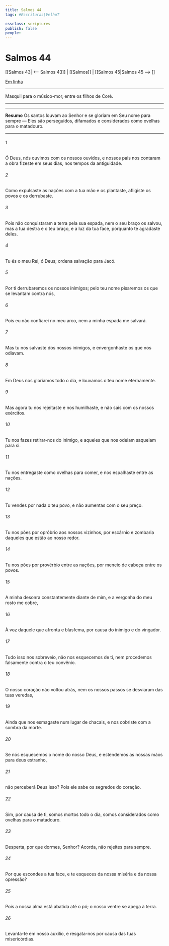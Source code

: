 ```yaml
---
title: Salmos 44
tags: #Escrituras\VelhoT

cssclass: scriptures
publish: false
people:
---
```


# Salmos 44
[[Salmos 43| <-- Salmos 43]] | [[Salmos]] | [[Salmos 45|Salmos 45 --> ]]

[Em linha](https://churchofjesuschrist.org/study/scriptures/ot/ps/44?lang=por)

---
Masquil para o músico-mor, entre os filhos de Coré.

---

---
__Resumo__
Os santos louvam ao Senhor e se gloriam em Seu nome para sempre — Eles são perseguidos, difamados e considerados como ovelhas para o matadouro.

---
###### 1 
Ó Deus, nós ouvimos com os nossos ouvidos, e nossos pais nos contaram a obra  fizeste em seus dias, nos tempos da antiguidade.

###### 2 
Como expulsaste as nações com a tua mão e os plantaste,  afligiste os povos e os derrubaste.

###### 3 
Pois não conquistaram a terra pela sua espada, nem o seu braço os salvou, mas a tua destra e o teu braço, e a luz da tua face, porquanto te agradaste deles.

###### 4 
Tu és o meu Rei, ó Deus; ordena salvação para Jacó.

###### 5 
Por ti derrubaremos os nossos inimigos; pelo teu nome pisaremos os que se levantam contra nós,

###### 6 
Pois eu não confiarei no meu arco, nem a minha espada me salvará.

###### 7 
Mas tu nos salvaste dos nossos inimigos, e envergonhaste os que nos odiavam.

###### 8 
Em Deus nos gloriamos todo o dia, e louvamos o teu nome eternamente. 

###### 9 
Mas agora tu nos rejeitaste e nos humilhaste, e não sais com os nossos exércitos.

###### 10 
Tu nos fazes retirar-nos do inimigo, e aqueles que nos odeiam  saqueiam para si.

###### 11 
Tu nos entregaste como ovelhas para comer, e nos espalhaste entre as nações.

###### 12 
Tu vendes por nada o teu povo, e não aumentas  com o seu preço.

###### 13 
Tu nos pões por opróbrio aos nossos vizinhos, por escárnio e zombaria daqueles que estão ao nosso redor.

###### 14 
Tu nos pões por provérbio entre as nações, por meneio de cabeça entre os povos.

###### 15 
A minha desonra  constantemente diante de mim, e a vergonha do meu rosto me cobre,

###### 16 
À voz daquele que afronta e blasfema, por causa do inimigo e do vingador.

###### 17 
Tudo isso nos sobreveio,  não nos esquecemos de ti, nem procedemos falsamente contra o teu convênio.

###### 18 
O nosso coração não voltou atrás, nem os nossos passos se desviaram das tuas veredas,

###### 19 
Ainda que nos esmagaste num lugar de chacais, e nos cobriste com a sombra da morte.

###### 20 
Se nós esquecemos o nome do nosso Deus, e estendemos as nossas mãos para  deus estranho,

###### 21 
 não perceberá Deus isso? Pois ele sabe os segredos do coração.

###### 22 
Sim, por causa de ti, somos mortos todo o dia, somos considerados como ovelhas para o matadouro.

###### 23 
Desperta, por que dormes, Senhor? Acorda, não  rejeites para sempre.

###### 24 
Por que escondes a tua face, e te esqueces da nossa miséria e da nossa opressão?

###### 25 
Pois a nossa alma está abatida até o pó; o nosso ventre se apega à terra.

###### 26 
Levanta-te em nosso auxílio, e resgata-nos por causa das tuas misericórdias.

